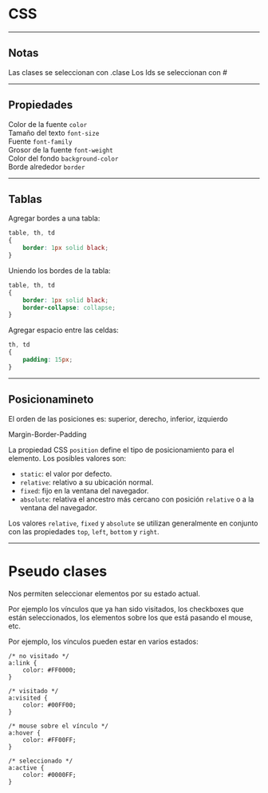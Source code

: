 # CSS



<hr>

## Notas

Las clases se seleccionan con .clase
Los Ids se seleccionan con #

<hr>

## Propiedades 

Color de la fuente `color`  
Tamaño del texto `font-size`  
Fuente `font-family`  
Grosor de la fuente `font-weight`  
Color del fondo `background-color`  
Borde alrededor `border`  


<hr>

## Tablas

Agregar bordes a una tabla:  

```css
table, th, td
{
    border: 1px solid black;
}
```

Uniendo los bordes de la tabla:  

```css
table, th, td
{
    border: 1px solid black;
    border-collapse: collapse;
}
```

Agregar espacio entre las celdas:

```css
th, td
{
    padding: 15px;
}
```

<hr>

## Posicionamineto

El orden de las posiciones es: superior, derecho, inferior, izquierdo

Margin-Border-Padding

La propiedad CSS `position` define el tipo de posicionamiento para el elemento. Los posibles valores son:

- `static`: el valor por defecto.
- `relative`: relativo a su ubicación normal.
- `fixed`: fijo en la ventana del navegador.
- `absolute`: relativa el ancestro más cercano con posición `relative` o a la ventana del navegador.

Los valores `relative`, `fixed` y `absolute` se utilizan generalmente en conjunto con las propiedades `top`, `left`, `bottom` y `right`.

<hr>

# Pseudo clases

Nos permiten seleccionar elementos por su estado actual.

Por ejemplo los vínculos que ya han sido visitados, los checkboxes que están seleccionados, los elementos sobre los que está pasando el mouse, etc.

Por ejemplo, los vínculos pueden estar en varios estados:



```
/* no visitado */
a:link {
    color: #FF0000;
}

/* visitado */
a:visited {
    color: #00FF00;
}

/* mouse sobre el vínculo */
a:hover {
    color: #FF00FF;
}

/* seleccionado */
a:active {
    color: #0000FF;
}
```

